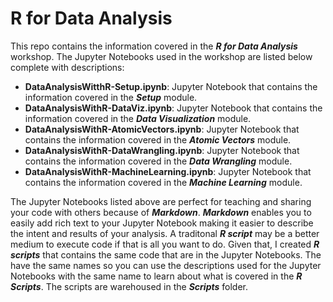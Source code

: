 # R for Data Analysis

This repo contains the information covered in the ***R for Data Analysis*** workshop. The Jupyter Notebooks used in the workshop are listed below complete with descriptions:

- **DataAnalysisWitthR-Setup.ipynb**:  Jupyter Notebook that contains the information covered in the ***Setup*** module.  
- **DataAnalysisWithR-DataViz.ipynb**:  Jupyter Notebook that contains the information covered in the ***Data Visualization*** module.  
- **DataAnalysisWithR-AtomicVectors.ipynb**:  Jupyter Notebook that contains the information covered in the ***Atomic Vectors*** module.  
- **DataAnalysisWithR-DataWrangling.ipynb**:  Jupyter Notebook that contains the information covered in the ***Data Wrangling*** module.  
- **DataAnalysisWithR-MachineLearning.ipynb**:  Jupyter Notebook that contains the information covered in the ***Machine Learning*** module.  

The Jupyter Notebooks listed above are perfect for teaching and sharing your code with others because of ***Markdown***. ***Markdown*** enables you to easily add rich text to your Jupyter Notebook making it easier to describe the intent and results of your analysis. A traditonal ***R script*** may be a better medium to execute code if that is all you want to do. Given that, I created ***R scripts*** that contains the same code that are in the Jupyter Notebooks. The have the same names so you can use the descriptions used for the Jupyter Notebooks with the same name to learn about what is covered in the ***R Scripts***. The scripts are warehoused in the ***Scripts*** folder.
